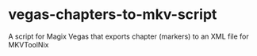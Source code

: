 # vegas-chapters-to-mkv-script
A script for Magix Vegas that exports chapter (markers) to an XML file for MKVToolNix
